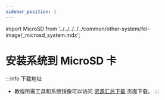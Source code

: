 ```yaml
---
sidebar_position: 1
---
```


import MicroSD from '../../../../../common/other-system/fel-image/_microsd_system.mdx';

# 安装系统到 MicroSD 卡

:::info 下载地址
- 教程所需工具和系统镜像可以访问 [资源汇总下载](../../../download) 页面下载。
:::

<MicroSD />
